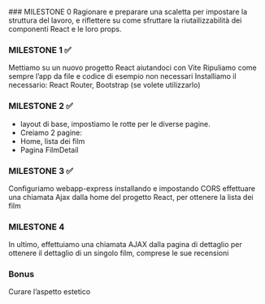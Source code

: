 ### MILESTONE 0
Ragionare e preparare una scaletta per impostare la struttura del lavoro, e riflettere su come sfruttare la riutailizzabilità dei componenti React e le loro props.

### MILESTONE 1 ✅
Mettiamo su un nuovo progetto React aiutandoci con Vite
Ripuliamo come sempre l’app da file e codice di esempio non necessari
Installiamo il necessario: React Router, Bootstrap (se volete utilizzarlo)

### MILESTONE 2 ✅
- layout di base, impostiamo le rotte per le diverse pagine. 
- Creiamo 2 pagine: 
- Home, lista dei film
- Pagina FilmDetail

### MILESTONE 3 ✅
Configuriamo webapp-express installando e impostando CORS
effettuare una chiamata Ajax dalla home del progetto React, per ottenere la lista dei film

### MILESTONE 4
In ultimo, effettuiamo una chiamata AJAX dalla pagina di dettaglio per ottenere il dettaglio di un singolo film, comprese le sue recensioni

### Bonus
Curare l’aspetto estetico